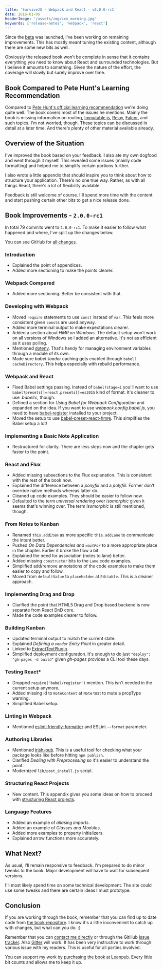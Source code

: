 ```yaml
---
title: 'SurviveJS - Webpack and React - v2.0.0-rc1'
date: 2016-01-06
headerImage: '/assets/img/ice_morning.jpg'
keywords: ['release-notes', 'webpack', 'react']
---
```


Since the [beta](../survivejs200-beta2) was launched, I've been working on remaining improvements. This has mostly meant tuning the existing content, although there are some new bits as well.

Obviously the released book won't be complete in sense that it contains everything you need to know about React and surrounded technologies. But I believe it amounts to something. Given the nature of the effort, the coverage will slowly but surely improve over time.

## Book Compared to Pete Hunt's Learning Recommendation

Compared to [Pete Hunt's official learning recommendation](https://github.com/petehunt/react-howto) we're doing quite well. The book covers most of the issues he mentions. Mainly the book is missing information on routing, [Immutable.js](https://facebook.github.io/immutable-js/), [Relay](https://facebook.github.io/relay/), [Falcor](https://netflix.github.io/falcor/), and such topics. I'm not worried, though. These topics can be discussed in detail at a later time. And there's plenty of other material available already.

## Overview of the Situation

I've improved the book based on your feedback. I also ate my own dogfood and went through it myself. This revealed some issues (mainly code formatting) and helped me to simplify certain portions further.

I also wrote a little appendix that should inspire you to think about how to structure your application. There's no one true way. Rather, as with all things React, there's a lot of flexibility available.

Feedback is still welcome of course. I'll spend more time with the content and start pushing certain other bits to get a nice release done.

## Book Improvements - `2.0.0-rc1`

In total 79 commits went to `2.0.0-rc1`. To make it easier to follow what happened and where, I've split up the changes below.

You can see GitHub for [all changes](https://github.com/survivejs/webpack_react/compare/v2.0.0-beta2...v2.0.0-rc1).

### Introduction

* Explained the point of appendices.
* Added more sectioning to make the points clearer.

### Webpack Compared

* Added more sectioning. Better be consistent with that.

### Developing with Webpack

* Moved `require` statements to use `const` instead of `var`. This feels more consistent given `const`s are used anyway.
* Added more terminal output to make expectations clearer.
* Added a section about *HMR on Windows*. The default setup won't work on all versions of Windows so I added an alternative. It's not as efficient as it uses polling.
* Mentioned [dotenv](https://www.npmjs.com/package/dotenv). That's handy for managing environment variables through a module of its own.
* Made sure *babel-loader* caching gets enabled through `babel?cacheDirectory`. This helps especially with rebuild performance.

### Webpack and React

* Fixed Babel settings passing. Instead of `babel?stage=1` you'll want to use `babel?presets[]=react,presets[]=es2015` kind of format. It's cleaner to use *.babelrc*, though.
* Defined a section for *Using Babel for Webpack Configuration* and expanded on the idea. If you want to use *webpack.config.babel.js*, you need to have [babel-register](https://www.npmjs.com/package/babel-register) installed to your project.
* Moved the setup to use [babel-preset-react-hmre](https://www.npmjs.com/package/babel-preset-react-hmre). This simplifies the Babel setup a lot!

### Implementing a Basic Note Application

* Restructured for clarity. There are less steps now and the chapter gets faster to the point.

### React and Flux

* Added missing subsections to the Flux explanation. This is consistent with the rest of the book now.
* Explained the difference between a *ponyfill* and a *polyfill*. Former don't override native methods whereas latter do.
* Cleaned up code examples. They should be easier to follow now.
* Defaulted to the term *universal rendering* over *isomorphic* given it seems that's winning over. The term *isomorphic* is still mentioned, though.

### From Notes to Kanban

* Renamed `this.addItem` as more specific `this.addLane` to communicate the intent better.
* Pushed *On Data Dependencies and `waitFor`* to a more appropriate place in the chapter. Earlier it broke the flow a bit.
* Explained the need for association (notes to lane) better.
* Added missing `constructor` bits to the `Lane` code examples.
* Simplified add/remove annotations of the code examples to make them easier to copy and follow.
* Moved from `defaultValue` to `placeholder` at `Editable`. This is a cleaner approach.

### Implementing Drag and Drop

* Clarified the point that HTML5 Drag and Drop based backend is now separate from React DnD core.
* Made the code examples clearer to follow.

### Building Kanban

* Updated terminal output to match the current state.
* Explained *Defining a `vendor` Entry Point* in greater detail.
* Linked to [ExtractTextPlugin](https://www.npmjs.com/package/extract-text-webpack-plugin).
* Simplified deployment configuration. It's enough to do just `"deploy": "gh-pages -d build"` given *gh-pages* provides a CLI tool these days.

### Testing React*

* Dropped `require('babel/register')` mention. This isn't needed in the current setup anymore.
* Added missing id to `NoteContent` at `Note` test to mute a propType warning.
* Simplified Babel setup.

### Linting in Webpack

* Mentioned [eslint-friendly-formatter](https://www.npmjs.com/package/eslint-friendly-formatter) and ESLint `--format` parameter.

### Authoring Libraries

* Mentioned [irish-pub](https://www.npmjs.com/package/irish-pub). This is a useful tool for checking what your package looks like before hitting `npm publish`.
* Clarified *Dealing with Preprocessing* so it's easier to understand the point.
* Modernized `lib/post_install.js` script.

### Structuring React Projects

* New content. This appendix gives you some ideas on how to proceed with [structuring React projects](../../webpack_react/structuring_react_projects).

### Language Features

* Added an example of *aliasing imports*.
* Added an example of *Classes and Modules*.
* Added more examples to property initializers.
* Explained arrow functions more accurately.

## What Next?

As usual, I'll remain responsive to feedback. I'm prepared to do minor tweaks to the book. Major development will have to wait for subsequent versions.

I'll most likely spend time on some technical development. The site could use some tweaks and there are certain ideas I must prototype.

## Conclusion

If you are working through the book, remember that you can find up to date code from [the book repository](https://github.com/survivejs/webpack_react). I know it's a little inconvenient to catch up with changes, but what can you do. :)

Remember that you can [contact me directly](mailto:info@survivejs.com) or through the GitHub [issue tracker](https://github.com/survivejs/webpack_react/issues). Also [Gitter](https://gitter.im/survivejs/webpack_react) will work. It has been very instructive to work through various issue with my readers. This is useful for all parties involved.

You can support my work by [purchasing the book at Leanpub](https://leanpub.com/survivejs_webpack_react). Every little bit counts and allows me to keep it up.
